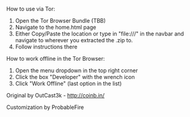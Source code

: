 How to use via Tor:

1. Open the Tor Browser Bundle (TBB)
2. Navigate to the home.html page
  1. Either Copy/Paste the location or type in "file:///" in the navbar and navigate to wherever you extracted the .zip to.
3. Follow instructions there

How to work offline in the Tor Browser:
1. Open the menu dropdown in the top right corner
2. Click the box "Developer" with the wrench icon
3. Click "Work Offline" (last option in the list)


Original by OutCast3k - http://coinb.in/

Customization by ProbableFire

